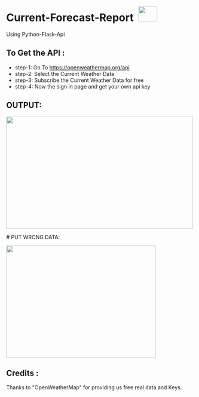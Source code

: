 # Current-Forecast-Report &nbsp;<img src="https://media.tenor.com/5eTljVn-0RoAAAAC/storm-bad-weather.gif" width="50px;" height="40px;" /> <br>
Using Python-Flask-Api
## To Get the API :
- step-1: Go To https://openweathermap.org/api
- step-2: Select the Current Weather Data
- step-3: Subscribe the Current Weather Data for free
- step-4: Now the sign in page and get your own api key

## OUTPUT:
<p align="left"><img src="https://user-images.githubusercontent.com/122221586/222748637-5bdb4a79-709c-400f-af73-d8e7b1797e1d.png" width="500" height="300"></p>
# PUT WRONG DATA:
<p align="left"><img src="https://user-images.githubusercontent.com/122221586/222749023-074aacb8-67e3-4ce3-a224-8017e66fe738.jpg" width="400" height="300"></p>

## Credits :
Thanks to "OpenWeatherMap" for providing us free real data and Keys.
